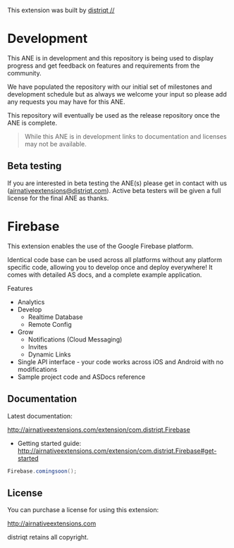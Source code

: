 This extension was built by [distriqt //](http://airnativeextensions.com) 


# Development

This ANE is in development and this repository is being used to display progress 
and get feedback on features and requirements from the community.

We have populated the repository with our initial set of milestones and development schedule 
but as always we welcome your input so please add any requests you may have for this ANE.

This repository will eventually be used as the release repository once the ANE is complete.

> While this ANE is in development links to documentation and licenses may not be available.


## Beta testing

If you are interested in beta testing the ANE(s) please get in contact with us (airnativeextensions@distriqt.com). 
Active beta testers will be given a full license for the final ANE as thanks.


# Firebase

This extension enables the use of the Google Firebase platform.

Identical code base can be used across all platforms without any platform specific code, allowing you to develop once and deploy everywhere! 
It comes with detailed AS docs, and a complete example application.


Features

- Analytics
- Develop
	- Realtime Database
	- Remote Config
- Grow
	- Notifications (Cloud Messaging)
	- Invites
	- Dynamic Links
- Single API interface - your code works across iOS and Android with no modifications
- Sample project code and ASDocs reference


## Documentation

Latest documentation:

http://airnativeextensions.com/extension/com.distriqt.Firebase

- Getting started guide: http://airnativeextensions.com/extension/com.distriqt.Firebase#get-started

```actionscript
Firebase.comingsoon();
```


## License

You can purchase a license for using this extension:

http://airnativeextensions.com

distriqt retains all copyright.

